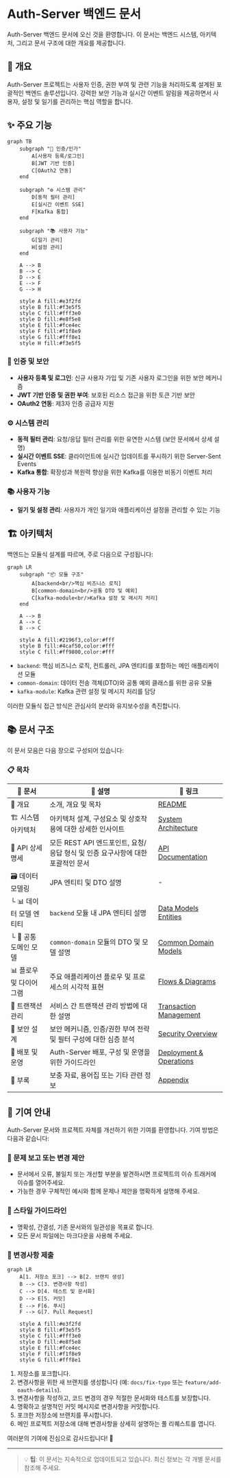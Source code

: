 # Auth-Server 백엔드 문서

Auth-Server 백엔드 문서에 오신 것을 환영합니다. 이 문서는 백엔드 시스템, 아키텍처, 그리고 문서 구조에 대한 개요를 제공합니다.

## 🎯 개요

Auth-Server 프로젝트는 사용자 인증, 권한 부여 및 관련 기능을 처리하도록 설계된 포괄적인 백엔드 솔루션입니다. 강력한 보안 기능과 실시간 이벤트 알림을 제공하면서 사용자, 설정 및 일기를 관리하는 핵심 역할을 합니다.

## ✨ 주요 기능

```mermaid
graph TB
    subgraph "🔐 인증/인가"
        A[사용자 등록/로그인]
        B[JWT 기반 인증]
        C[OAuth2 연동]
    end

    subgraph "⚙️ 시스템 관리"
        D[동적 필터 관리]
        E[실시간 이벤트 SSE]
        F[Kafka 통합]
    end

    subgraph "📚 사용자 기능"
        G[일기 관리]
        H[설정 관리]
    end

    A --> B
    B --> C
    D --> E
    E --> F
    G --> H

    style A fill:#e3f2fd
    style B fill:#f3e5f5
    style C fill:#fff3e0
    style D fill:#e8f5e8
    style E fill:#fce4ec
    style F fill:#f1f8e9
    style G fill:#fff8e1
    style H fill:#f3e5f5
```

### 🔐 인증 및 보안

- **사용자 등록 및 로그인**: 신규 사용자 가입 및 기존 사용자 로그인을 위한 보안 메커니즘
- **JWT 기반 인증 및 권한 부여**: 보호된 리소스 접근을 위한 토큰 기반 보안
- **OAuth2 연동**: 제3자 인증 공급자 지원

### ⚙️ 시스템 관리

- **동적 필터 관리**: 요청/응답 필터 관리를 위한 유연한 시스템 (보안 문서에서 상세 설명)
- **실시간 이벤트 SSE**: 클라이언트에 실시간 업데이트를 푸시하기 위한 Server-Sent Events
- **Kafka 통합**: 확장성과 복원력 향상을 위한 Kafka를 이용한 비동기 이벤트 처리

### 📚 사용자 기능

- **일기 및 설정 관리**: 사용자가 개인 일기와 애플리케이션 설정을 관리할 수 있는 기능

## 🏗️ 아키텍처

백엔드는 모듈식 설계를 따르며, 주로 다음으로 구성됩니다:

```mermaid
graph LR
    subgraph "📦 모듈 구조"
        A[backend<br/>핵심 비즈니스 로직]
        B[common-domain<br/>공통 DTO 및 예외]
        C[kafka-module<br/>Kafka 설정 및 메시지 처리]
    end

    A --> B
    A --> C
    B --> C

    style A fill:#2196f3,color:#fff
    style B fill:#4caf50,color:#fff
    style C fill:#ff9800,color:#fff
```

- `backend`: 핵심 비즈니스 로직, 컨트롤러, JPA 엔티티를 포함하는 메인 애플리케이션 모듈
- `common-domain`: 데이터 전송 객체(DTO)와 공통 예외 클래스를 위한 공유 모듈
- `kafka-module`: Kafka 관련 설정 및 메시지 처리를 담당

이러한 모듈식 접근 방식은 관심사의 분리와 유지보수성을 촉진합니다.

## 📚 문서 구조

이 문서 모음은 다음 장으로 구성되어 있습니다:

### 📋 목차

| 📖 문서                 | 📝 설명                                                                        | 🔗 링크                                                   |
| ----------------------- | ------------------------------------------------------------------------------ | --------------------------------------------------------- |
| 📌 개요                 | 소개, 개요 및 목차                                                             | [README](./README.md)                                     |
| 🏗️ 시스템 아키텍처      | 아키텍처 설계, 구성요소 및 상호작용에 대한 상세한 인사이트                     | [System Architecture](./System_Architecture.md)           |
| 🔌 API 상세 명세        | 모든 REST API 엔드포인트, 요청/응답 형식 및 인증 요구사항에 대한 포괄적인 문서 | [API Documentation](./API_Documentation.md)               |
| 🗃️ 데이터 모델링        | JPA 엔티티 및 DTO 설명                                                         | -                                                         |
| └ 📊 데이터 모델 엔티티 | `backend` 모듈 내 JPA 엔티티 설명                                              | [Data Models Entities](./Data_Models_Entities.md)         |
| └ 🔄 공통 도메인 모델   | `common-domain` 모듈의 DTO 및 모델 설명                                        | [Common Domain Models](./Common_Domain_Models.md)         |
| 📊 플로우 및 다이어그램 | 주요 애플리케이션 플로우 및 프로세스의 시각적 표현                             | [Flows & Diagrams](./Flows_And_Diagrams.md)               |
| 🔄 트랜잭션 관리        | 서비스 간 트랜잭션 관리 방법에 대한 설명                                       | [Transaction Management](./Transaction_Management.md)     |
| 🔐 보안 설계            | 보안 메커니즘, 인증/권한 부여 전략 및 필터 구성에 대한 심층 분석               | [Security Overview](./Security_Overview.md)               |
| 🚀 배포 및 운영         | Auth-Server 배포, 구성 및 운영을 위한 가이드라인                               | [Deployment & Operations](./Deployment_And_Operations.md) |
| 📖 부록                 | 보충 자료, 용어집 또는 기타 관련 정보                                          | [Appendix](./Appendix.md)                                 |

## 🤝 기여 안내

Auth-Server 문서와 프로젝트 자체를 개선하기 위한 기여를 환영합니다. 기여 방법은 다음과 같습니다:

### 🐛 문제 보고 또는 변경 제안

- 문서에서 오류, 불일치 또는 개선할 부분을 발견하시면 프로젝트의 이슈 트래커에 이슈를 열어주세요.
- 가능한 경우 구체적인 예시와 함께 문제나 제안을 명확하게 설명해 주세요.

### 📝 스타일 가이드라인

- 명확성, 간결성, 기존 문서와의 일관성을 목표로 합니다.
- 모든 문서 파일에는 마크다운을 사용해 주세요.

### 🔄 변경사항 제출

```mermaid
graph LR
    A[1. 저장소 포크] --> B[2. 브랜치 생성]
    B --> C[3. 변경사항 작성]
    C --> D[4. 테스트 및 문서화]
    D --> E[5. 커밋]
    E --> F[6. 푸시]
    F --> G[7. Pull Request]

    style A fill:#e3f2fd
    style B fill:#f3e5f5
    style C fill:#fff3e0
    style D fill:#e8f5e8
    style E fill:#fce4ec
    style F fill:#f1f8e9
    style G fill:#fff8e1
```

1. 저장소를 포크합니다.
2. 변경사항을 위한 새 브랜치를 생성합니다 (예: `docs/fix-typo` 또는 `feature/add-oauth-details`).
3. 변경사항을 작성하고, 코드 변경의 경우 적절한 문서화와 테스트를 보장합니다.
4. 명확하고 설명적인 커밋 메시지로 변경사항을 커밋합니다.
5. 포크한 저장소에 브랜치를 푸시합니다.
6. 메인 프로젝트 저장소에 대해 변경사항을 상세히 설명하는 풀 리퀘스트를 엽니다.

여러분의 기여에 진심으로 감사드립니다! 🙏

---

> 💡 **팁**: 이 문서는 지속적으로 업데이트되고 있습니다. 최신 정보는 각 개별 문서를 참조해 주세요.
